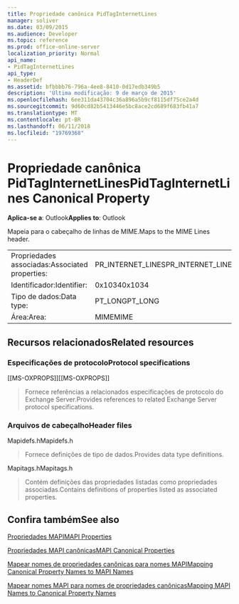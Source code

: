 ```yaml
---
title: Propriedade canônica PidTagInternetLines
manager: soliver
ms.date: 03/09/2015
ms.audience: Developer
ms.topic: reference
ms.prod: office-online-server
localization_priority: Normal
api_name:
- PidTagInternetLines
api_type:
- HeaderDef
ms.assetid: bfbbbb76-796a-4ee8-8410-0d17edb349b5
description: 'Última modificação: 9 de março de 2015'
ms.openlocfilehash: 6ee311da43704c36a896a5b9cf8115df75ce2a4d
ms.sourcegitcommit: 9d60cd82b5413446e5bc8ace2cd689f683fb41a7
ms.translationtype: MT
ms.contentlocale: pt-BR
ms.lasthandoff: 06/11/2018
ms.locfileid: "19769368"
---
```

# <a name="pidtaginternetlines-canonical-property"></a><span data-ttu-id="fdaa0-103">Propriedade canônica PidTagInternetLines</span><span class="sxs-lookup"><span data-stu-id="fdaa0-103">PidTagInternetLines Canonical Property</span></span>

  
  
<span data-ttu-id="fdaa0-104">**Aplica-se a**: Outlook</span><span class="sxs-lookup"><span data-stu-id="fdaa0-104">**Applies to**: Outlook</span></span> 
  
<span data-ttu-id="fdaa0-105">Mapeia para o cabeçalho de linhas de MIME.</span><span class="sxs-lookup"><span data-stu-id="fdaa0-105">Maps to the MIME Lines header.</span></span>
  
|||
|:-----|:-----|
|<span data-ttu-id="fdaa0-106">Propriedades associadas:</span><span class="sxs-lookup"><span data-stu-id="fdaa0-106">Associated properties:</span></span>  <br/> |<span data-ttu-id="fdaa0-107">PR_INTERNET_LINES</span><span class="sxs-lookup"><span data-stu-id="fdaa0-107">PR_INTERNET_LINES</span></span>  <br/> |
|<span data-ttu-id="fdaa0-108">Identificador:</span><span class="sxs-lookup"><span data-stu-id="fdaa0-108">Identifier:</span></span>  <br/> |<span data-ttu-id="fdaa0-109">0x1034</span><span class="sxs-lookup"><span data-stu-id="fdaa0-109">0x1034</span></span>  <br/> |
|<span data-ttu-id="fdaa0-110">Tipo de dados:</span><span class="sxs-lookup"><span data-stu-id="fdaa0-110">Data type:</span></span>  <br/> |<span data-ttu-id="fdaa0-111">PT_LONG</span><span class="sxs-lookup"><span data-stu-id="fdaa0-111">PT_LONG</span></span>  <br/> |
|<span data-ttu-id="fdaa0-112">Área:</span><span class="sxs-lookup"><span data-stu-id="fdaa0-112">Area:</span></span>  <br/> |<span data-ttu-id="fdaa0-113">MIME</span><span class="sxs-lookup"><span data-stu-id="fdaa0-113">MIME</span></span>  <br/> |
   
## <a name="related-resources"></a><span data-ttu-id="fdaa0-114">Recursos relacionados</span><span class="sxs-lookup"><span data-stu-id="fdaa0-114">Related resources</span></span>

### <a name="protocol-specifications"></a><span data-ttu-id="fdaa0-115">Especificações de protocolo</span><span class="sxs-lookup"><span data-stu-id="fdaa0-115">Protocol specifications</span></span>

<span data-ttu-id="fdaa0-116">[[MS-OXPROPS]]</span><span class="sxs-lookup"><span data-stu-id="fdaa0-116">[[MS-OXPROPS]]</span></span> 
  
> <span data-ttu-id="fdaa0-117">Fornece referências a relacionados especificações de protocolo do Exchange Server.</span><span class="sxs-lookup"><span data-stu-id="fdaa0-117">Provides references to related Exchange Server protocol specifications.</span></span>
    
### <a name="header-files"></a><span data-ttu-id="fdaa0-118">Arquivos de cabeçalho</span><span class="sxs-lookup"><span data-stu-id="fdaa0-118">Header files</span></span>

<span data-ttu-id="fdaa0-119">Mapidefs.h</span><span class="sxs-lookup"><span data-stu-id="fdaa0-119">Mapidefs.h</span></span>
  
> <span data-ttu-id="fdaa0-120">Fornece definições de tipo de dados.</span><span class="sxs-lookup"><span data-stu-id="fdaa0-120">Provides data type definitions.</span></span>
    
<span data-ttu-id="fdaa0-121">Mapitags.h</span><span class="sxs-lookup"><span data-stu-id="fdaa0-121">Mapitags.h</span></span>
  
> <span data-ttu-id="fdaa0-122">Contém definições das propriedades listadas como propriedades associadas.</span><span class="sxs-lookup"><span data-stu-id="fdaa0-122">Contains definitions of properties listed as associated properties.</span></span>
    
## <a name="see-also"></a><span data-ttu-id="fdaa0-123">Confira também</span><span class="sxs-lookup"><span data-stu-id="fdaa0-123">See also</span></span>



[<span data-ttu-id="fdaa0-124">Propriedades MAPI</span><span class="sxs-lookup"><span data-stu-id="fdaa0-124">MAPI Properties</span></span>](mapi-properties.md)
  
[<span data-ttu-id="fdaa0-125">Propriedades MAPI canônicas</span><span class="sxs-lookup"><span data-stu-id="fdaa0-125">MAPI Canonical Properties</span></span>](mapi-canonical-properties.md)
  
[<span data-ttu-id="fdaa0-126">Mapear nomes de propriedades canônicas para nomes MAPI</span><span class="sxs-lookup"><span data-stu-id="fdaa0-126">Mapping Canonical Property Names to MAPI Names</span></span>](mapping-canonical-property-names-to-mapi-names.md)
  
[<span data-ttu-id="fdaa0-127">Mapear nomes MAPI para nomes de propriedades canônicas</span><span class="sxs-lookup"><span data-stu-id="fdaa0-127">Mapping MAPI Names to Canonical Property Names</span></span>](mapping-mapi-names-to-canonical-property-names.md)

